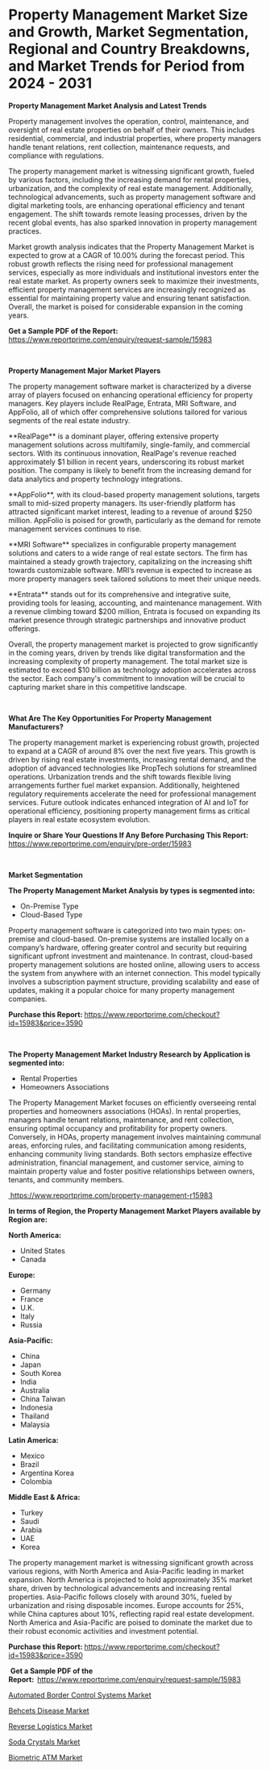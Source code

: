 <p><h1>Property Management Market Size and Growth, Market Segmentation, Regional and Country Breakdowns, and Market Trends for Period from 2024 -  2031</h1></p><p><strong>Property Management Market Analysis and Latest Trends</strong></p>
<p><p>Property management involves the operation, control, maintenance, and oversight of real estate properties on behalf of their owners. This includes residential, commercial, and industrial properties, where property managers handle tenant relations, rent collection, maintenance requests, and compliance with regulations.</p><p>The property management market is witnessing significant growth, fueled by various factors, including the increasing demand for rental properties, urbanization, and the complexity of real estate management. Additionally, technological advancements, such as property management software and digital marketing tools, are enhancing operational efficiency and tenant engagement. The shift towards remote leasing processes, driven by the recent global events, has also sparked innovation in property management practices.</p><p>Market growth analysis indicates that the Property Management Market is expected to grow at a CAGR of 10.00% during the forecast period. This robust growth reflects the rising need for professional management services, especially as more individuals and institutional investors enter the real estate market. As property owners seek to maximize their investments, efficient property management services are increasingly recognized as essential for maintaining property value and ensuring tenant satisfaction. Overall, the market is poised for considerable expansion in the coming years.</p></p>
<p><strong>Get a Sample PDF of the Report:&nbsp;</strong> <a href="https://www.reportprime.com/enquiry/request-sample/15983?utm_campaign=12&utm_medium=2&utm_source=Github&utm_content=ia&utm_term=16112024&utm_id=property-management">https://www.reportprime.com/enquiry/request-sample/15983</a></p>
<p>&nbsp;</p>
<p><strong>Property Management Major Market Players</strong></p>
<p><p>The property management software market is characterized by a diverse array of players focused on enhancing operational efficiency for property managers. Key players include RealPage, Entrata, MRI Software, and AppFolio, all of which offer comprehensive solutions tailored for various segments of the real estate industry.</p><p>**RealPage** is a dominant player, offering extensive property management solutions across multifamily, single-family, and commercial sectors. With its continuous innovation, RealPage's revenue reached approximately $1 billion in recent years, underscoring its robust market position. The company is likely to benefit from the increasing demand for data analytics and property technology integrations.</p><p>**AppFolio**, with its cloud-based property management solutions, targets small to mid-sized property managers. Its user-friendly platform has attracted significant market interest, leading to a revenue of around $250 million. AppFolio is poised for growth, particularly as the demand for remote management services continues to rise.</p><p>**MRI Software** specializes in configurable property management solutions and caters to a wide range of real estate sectors. The firm has maintained a steady growth trajectory, capitalizing on the increasing shift towards customizable software. MRI’s revenue is expected to increase as more property managers seek tailored solutions to meet their unique needs.</p><p>**Entrata** stands out for its comprehensive and integrative suite, providing tools for leasing, accounting, and maintenance management. With a revenue climbing toward $200 million, Entrata is focused on expanding its market presence through strategic partnerships and innovative product offerings.</p><p>Overall, the property management market is projected to grow significantly in the coming years, driven by trends like digital transformation and the increasing complexity of property management. The total market size is estimated to exceed $10 billion as technology adoption accelerates across the sector. Each company's commitment to innovation will be crucial to capturing market share in this competitive landscape.</p></p>
<p>&nbsp;</p>
<p><strong>What Are The Key Opportunities For Property Management Manufacturers?</strong></p>
<p><p>The property management market is experiencing robust growth, projected to expand at a CAGR of around 8% over the next five years. This growth is driven by rising real estate investments, increasing rental demand, and the adoption of advanced technologies like PropTech solutions for streamlined operations. Urbanization trends and the shift towards flexible living arrangements further fuel market expansion. Additionally, heightened regulatory requirements accelerate the need for professional management services. Future outlook indicates enhanced integration of AI and IoT for operational efficiency, positioning property management firms as critical players in real estate ecosystem evolution.</p></p>
<p><strong>Inquire or Share Your Questions If Any Before Purchasing This Report:</strong> <a href="https://www.reportprime.com/enquiry/pre-order/15983?utm_campaign=12&utm_medium=2&utm_source=Github&utm_content=ia&utm_term=16112024&utm_id=property-management">https://www.reportprime.com/enquiry/pre-order/15983</a></p>
<p>&nbsp;</p>
<p><strong>Market Segmentation</strong></p>
<p><strong>The Property Management Market Analysis by types is segmented into:</strong></p>
<p><ul><li>On-Premise Type</li><li>Cloud-Based Type</li></ul></p>
<p><p>Property management software is categorized into two main types: on-premise and cloud-based. On-premise systems are installed locally on a company’s hardware, offering greater control and security but requiring significant upfront investment and maintenance. In contrast, cloud-based property management solutions are hosted online, allowing users to access the system from anywhere with an internet connection. This model typically involves a subscription payment structure, providing scalability and ease of updates, making it a popular choice for many property management companies.</p></p>
<p><strong>Purchase this Report:&nbsp;</strong><a href="https://www.reportprime.com/checkout?id=15983&price=3590&utm_campaign=12&utm_medium=2&utm_source=Github&utm_content=ia&utm_term=16112024&utm_id=property-management">https://www.reportprime.com/checkout?id=15983&price=3590</a></p>
<p>&nbsp;</p>
<p><strong>The Property Management Market Industry Research by Application is segmented into:</strong></p>
<p><ul><li>Rental Properties</li><li>Homeowners Associations</li></ul></p>
<p><p>The Property Management Market focuses on efficiently overseeing rental properties and homeowners associations (HOAs). In rental properties, managers handle tenant relations, maintenance, and rent collection, ensuring optimal occupancy and profitability for property owners. Conversely, in HOAs, property management involves maintaining communal areas, enforcing rules, and facilitating communication among residents, enhancing community living standards. Both sectors emphasize effective administration, financial management, and customer service, aiming to maintain property value and foster positive relationships between owners, tenants, and community members.</p></p>
<p><a href="https://www.reportprime.com/property-management-r15983?utm_campaign=12&utm_medium=2&utm_source=Github&utm_content=ia&utm_term=16112024&utm_id=property-management">&nbsp;https://www.reportprime.com/property-management-r15983</a></p>
<p><strong>In terms of Region, the Property Management Market Players available by Region are:</strong></p>
<p>
    <p> <strong> North America: </strong>
        <ul>
            <li>United States</li>
            <li>Canada</li>
        </ul>
        </p> 
    <p> <strong> Europe: </strong>
        <ul>
            <li>Germany</li>
            <li>France</li>
            <li>U.K.</li>
            <li>Italy</li>
            <li>Russia</li>
        </ul>
        </p> 
    <p> <strong> Asia-Pacific: </strong>
        <ul>
            <li>China</li>
            <li>Japan</li>
            <li>South Korea</li>
            <li>India</li>
            <li>Australia</li>
            <li>China Taiwan</li>
            <li>Indonesia</li>
            <li>Thailand</li>
            <li>Malaysia</li>
        </ul>
        </p> 
    <p> <strong> Latin America: </strong>
        <ul>
            <li>Mexico</li>
            <li>Brazil</li>
            <li>Argentina Korea</li>
            <li>Colombia</li>
        </ul>
        </p> 
    <p> <strong> Middle East & Africa: </strong>
        <ul>
            <li>Turkey</li>
            <li>Saudi</li>
            <li>Arabia</li>
            <li>UAE</li>
            <li>Korea</li>
        </ul>
    </p>
    </p>
<p><p>The property management market is witnessing significant growth across various regions, with North America and Asia-Pacific leading in market expansion. North America is projected to hold approximately 35% market share, driven by technological advancements and increasing rental properties. Asia-Pacific follows closely with around 30%, fueled by urbanization and rising disposable incomes. Europe accounts for 25%, while China captures about 10%, reflecting rapid real estate development. North America and Asia-Pacific are poised to dominate the market due to their robust economic activities and investment potential.</p></p>
<p><strong>Purchase this Report: </strong><a href="https://www.reportprime.com/checkout?id=15983&price=3590&utm_campaign=12&utm_medium=2&utm_source=Github&utm_content=ia&utm_term=16112024&utm_id=property-management">https://www.reportprime.com/checkout?id=15983&price=3590</a></p>
<p>&nbsp;<strong>Get a Sample PDF of the Report:&nbsp;&nbsp;</strong><a href="https://www.reportprime.com/enquiry/request-sample/15983?utm_campaign=12&utm_medium=2&utm_source=Github&utm_content=ia&utm_term=16112024&utm_id=property-management">https://www.reportprime.com/enquiry/request-sample/15983</a></p>
<p><strong></strong></p>
<p><p><a href="https://issuu.com/reportprime-2/docs/automated-border-control-systems-ma_c9cbd7e2040587?utm_campaign=12&utm_medium=2&utm_source=Github&utm_content=ia&utm_term=16112024&utm_id=property-management">Automated Border Control Systems Market</a></p><p><a href="https://github.com/JakirUddin511/Market-Research-Report-List-1/blob/main/behcets-disease-market.md?utm_campaign=12&utm_medium=2&utm_source=Github&utm_content=ia&utm_term=16112024&utm_id=property-management">Behcets Disease Market</a></p><p><a href="https://issuu.com/reportprime-2/docs/reverse-logistics-market-size-2030._aa33a837fa997c?utm_campaign=12&utm_medium=2&utm_source=Github&utm_content=ia&utm_term=16112024&utm_id=property-management">Reverse Logistics Market</a></p><p><a href="https://www.linkedin.com/pulse/soda-crystals-market-navigating-challenges-unlocking-potential-vulce?utm_campaign=12&utm_medium=2&utm_source=Github&utm_content=ia&utm_term=16112024&utm_id=property-management">Soda Crystals Market</a></p><p><a href="https://github.com/AbbasMahmud554/Market-Research-Report-List-1/blob/main/biometric-atm-market.md?utm_campaign=12&utm_medium=2&utm_source=Github&utm_content=ia&utm_term=16112024&utm_id=property-management">Biometric ATM Market</a></p></p>